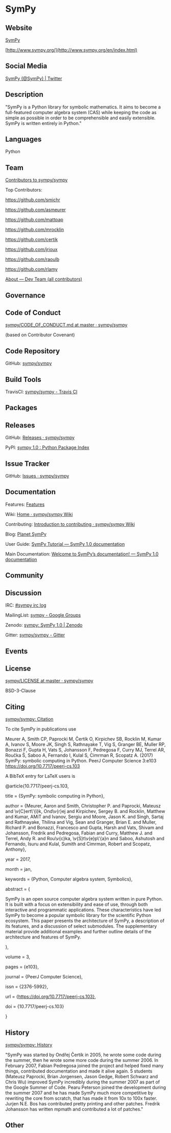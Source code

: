 # SymPy

## Website


[SymPy](http://www.sympy.org/en/index.html)

[http://www.sympy.org/](http://www.sympy.org/en/index.html)


## Social Media


[SymPy (@SymPy) | Twitter](https://twitter.com/SymPy)


## Description

"SymPy is a Python library for symbolic mathematics. It aims to become a full-featured computer algebra system (CAS) while keeping the code as simple as possible in order to be comprehensible and easily extensible. SymPy is written entirely in Python."


## Languages

Python


## Team


[Contributors to sympy/sympy](https://github.com/sympy/sympy/graphs/contributors)


Top Contributors:


https://github.com/smichr

https://github.com/asmeurer

https://github.com/mattpap

https://github.com/mrocklin

https://github.com/certik

https://github.com/jrioux

https://github.com/raoulb

https://github.com/rlamy


[About — Dev Team (all contributors)](http://docs.sympy.org/dev/aboutus.html#sympy-development-team)


## Governance



## Code of Conduct


[sympy/CODE\_OF\_CONDUCT.md at master · sympy/sympy](https://github.com/sympy/sympy/blob/master/CODE_OF_CONDUCT.md)

(based on Contributor Covenant)


## Code Repository


GitHub: [sympy/sympy](https://github.com/sympy/sympy)


## Build Tools


TravisCI: [sympy/sympy - Travis CI](https://travis-ci.org/sympy/sympy)


## Packages



## Releases


GitHub: [Releases · sympy/sympy](https://github.com/sympy/sympy/releases)

PyPI: [sympy 1.0 : Python Package Index](https://pypi.python.org/pypi/sympy)


## Issue Tracker


GitHub: [Issues · sympy/sympy](https://github.com/sympy/sympy/issues)


## Documentation


Features: [Features](http://www.sympy.org/en/features.html)

Wiki: [Home · sympy/sympy Wiki](https://github.com/sympy/sympy/wiki)

Contributing: [Introduction to contributing · sympy/sympy Wiki](https://github.com/sympy/sympy/wiki/Introduction-to-contributing)

Blog: [Planet SymPy](http://planet.sympy.org/)

User Guide: [SymPy Tutorial — SymPy 1.0 documentation](http://docs.sympy.org/latest/tutorial/index.html)

Main Documentation: [Welcome to SymPy’s documentation! — SymPy 1.0 documentation](http://docs.sympy.org/latest/index.html)


## Community



## Discussion


IRC: [\#sympy irc log](http://colabti.org/irclogger/irclogger_logs/sympy)

MailingList: [sympy - Google Groups](https://groups.google.com/forum/#!forum/sympy)

Zenodo: [sympy: SymPy 1.0 | Zenodo](https://zenodo.org/record/47274#.WJzBOBIrLeQ)

Gitter: [sympy/sympy - Gitter](https://gitter.im/sympy/sympy?utm_source=badge&utm_medium=badge&utm_campaign=pr-badge&utm_content=badge)


## Events



## License


[sympy/LICENSE at master · sympy/sympy](https://github.com/sympy/sympy/blob/master/LICENSE)

BSD-3-Clause


## Citing


[sympy/sympy: Citation](https://github.com/sympy/sympy#citation)


To cite SymPy in publications use


Meurer A, Smith CP, Paprocki M, Čertík O, Kirpichev SB, Rocklin M, Kumar A, Ivanov S, Moore JK, Singh S, Rathnayake T, Vig S, Granger BE, Muller RP, Bonazzi F, Gupta H, Vats S, Johansson F, Pedregosa F, Curry MJ, Terrel AR, Roučka Š, Saboo A, Fernando I, Kulal S, Cimrman R, Scopatz A. (2017) SymPy: symbolic computing in Python. PeerJ Computer Science 3:e103 https://doi.org/10.7717/peerj-cs.103

A BibTeX entry for LaTeX users is


@article{10.7717/peerj-cs.103,

title = {SymPy: symbolic computing in Python},

author = {Meurer, Aaron and Smith, Christopher P. and Paprocki, Mateusz and \\v{C}ert\\'{i}k, Ond\\v{r}ej and Kirpichev, Sergey B. and Rocklin, Matthew and Kumar, AMiT and Ivanov, Sergiu and Moore, Jason K. and Singh, Sartaj and Rathnayake, Thilina and Vig, Sean and Granger, Brian E. and Muller, Richard P. and Bonazzi, Francesco and Gupta, Harsh and Vats, Shivam and Johansson, Fredrik and Pedregosa, Fabian and Curry, Matthew J. and Terrel, Andy R. and Rou\\v{c}ka, \\v{S}t\\v{e}p\\'{a}n and Saboo, Ashutosh and Fernando, Isuru and Kulal, Sumith and Cimrman, Robert and Scopatz, Anthony},

year = 2017,

month = jan,

keywords = {Python, Computer algebra system, Symbolics},

abstract = {

SymPy is an open source computer algebra system written in pure Python. It is built with a focus on extensibility and ease of use, through both interactive and programmatic applications. These characteristics have led SymPy to become a popular symbolic library for the scientific Python ecosystem. This paper presents the architecture of SymPy, a description of its features, and a discussion of select submodules. The supplementary material provide additional examples and further outline details of the architecture and features of SymPy.

},

volume = 3,

pages = {e103},

journal = {PeerJ Computer Science},

issn = {2376-5992},

url = {https://doi.org/10.7717/peerj-cs.103},

doi = {10.7717/peerj-cs.103}

}


## History


[sympy/sympy: History](https://github.com/sympy/sympy#brief-history)


"SymPy was started by Ondřej Čertík in 2005, he wrote some code during the summer, then he wrote some more code during the summer 2006. In February 2007, Fabian Pedregosa joined the project and helped fixed many things, contributed documentation and made it alive again. 5 students (Mateusz Paprocki, Brian Jorgensen, Jason Gedge, Robert Schwarz and Chris Wu) improved SymPy incredibly during the summer 2007 as part of the Google Summer of Code. Pearu Peterson joined the development during the summer 2007 and he has made SymPy much more competitive by rewriting the core from scratch, that has made it from 10x to 100x faster. Jurjen N.E. Bos has contributed pretty printing and other patches. Fredrik Johansson has written mpmath and contributed a lot of patches."


## Other
